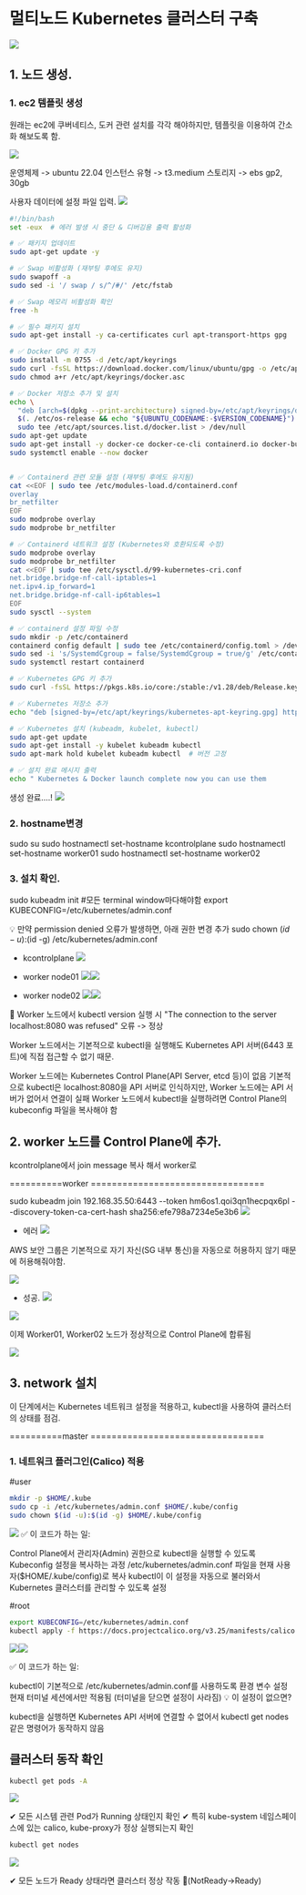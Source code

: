 #  멀티노드 Kubernetes 클러스터 구축



![](https://velog.velcdn.com/images/luckyprice1103/post/b31cd8a4-f97a-46b1-8357-64ee6b896080/image.png)




## 1. 노드 생성.
### 1. ec2 템플릿 생성

원래는 ec2에 쿠버네티스, 도커 관련 설치를 각각 해야하지만, 템플릿을 이용하여 간소화 해보도록 함.

![](https://velog.velcdn.com/images/luckyprice1103/post/90cac7cf-8b0d-44d9-af42-cc8be23f1825/image.png)

운영체제 -> ubuntu 22.04
인스턴스 유형 -> t3.medium
스토리지 -> ebs gp2, 30gb


사용자 데이터에 설정 파일 입력.
![](https://velog.velcdn.com/images/luckyprice1103/post/cafa321e-11d3-417c-874b-ad4ad36d0c48/image.png)

```bash
#!/bin/bash
set -eux  # 에러 발생 시 중단 & 디버깅용 출력 활성화

# ✅ 패키지 업데이트
sudo apt-get update -y

# ✅ Swap 비활성화 (재부팅 후에도 유지)
sudo swapoff -a
sudo sed -i '/ swap / s/^/#/' /etc/fstab

# ✅ Swap 메모리 비활성화 확인
free -h

# ✅ 필수 패키지 설치
sudo apt-get install -y ca-certificates curl apt-transport-https gpg

# ✅ Docker GPG 키 추가
sudo install -m 0755 -d /etc/apt/keyrings
sudo curl -fsSL https://download.docker.com/linux/ubuntu/gpg -o /etc/apt/keyrings/docker.asc
sudo chmod a+r /etc/apt/keyrings/docker.asc

# ✅ Docker 저장소 추가 및 설치
echo \
  "deb [arch=$(dpkg --print-architecture) signed-by=/etc/apt/keyrings/docker.asc] https://download.docker.com/linux/ubuntu \
  $(. /etc/os-release && echo "${UBUNTU_CODENAME:-$VERSION_CODENAME}") stable" | \
  sudo tee /etc/apt/sources.list.d/docker.list > /dev/null
sudo apt-get update
sudo apt-get install -y docker-ce docker-ce-cli containerd.io docker-buildx-plugin docker-compose-plugin
sudo systemctl enable --now docker


# ✅ Containerd 관련 모듈 설정 (재부팅 후에도 유지됨)
cat <<EOF | sudo tee /etc/modules-load.d/containerd.conf
overlay
br_netfilter
EOF
sudo modprobe overlay
sudo modprobe br_netfilter

# ✅ Containerd 네트워크 설정 (Kubernetes와 호환되도록 수정)
sudo modprobe overlay
sudo modprobe br_netfilter
cat <<EOF | sudo tee /etc/sysctl.d/99-kubernetes-cri.conf
net.bridge.bridge-nf-call-iptables=1
net.ipv4.ip_forward=1
net.bridge.bridge-nf-call-ip6tables=1
EOF
sudo sysctl --system

# ✅ containerd 설정 파일 수정
sudo mkdir -p /etc/containerd
containerd config default | sudo tee /etc/containerd/config.toml > /dev/null
sudo sed -i 's/SystemdCgroup = false/SystemdCgroup = true/g' /etc/containerd/config.toml
sudo systemctl restart containerd

# ✅ Kubernetes GPG 키 추가
sudo curl -fsSL https://pkgs.k8s.io/core:/stable:/v1.28/deb/Release.key | sudo gpg --dearmor -o /etc/apt/keyrings/kubernetes-apt-keyring.gpg

# ✅ Kubernetes 저장소 추가
echo "deb [signed-by=/etc/apt/keyrings/kubernetes-apt-keyring.gpg] https://pkgs.k8s.io/core:/stable:/v1.28/deb/ /" | sudo tee /etc/apt/sources.list.d/kubernetes.list

# ✅ Kubernetes 설치 (kubeadm, kubelet, kubectl)
sudo apt-get update
sudo apt-get install -y kubelet kubeadm kubectl
sudo apt-mark hold kubelet kubeadm kubectl  # 버전 고정

# ✅ 설치 완료 메시지 출력
echo " Kubernetes & Docker launch complete now you can use them
```


생성 완료....!
![](https://velog.velcdn.com/images/luckyprice1103/post/240f18e7-4c60-4302-99b8-c6011708f3ac/image.png)




### 2. hostname변경
sudo su
sudo hostnamectl set-hostname kcontrolplane
sudo hostnamectl set-hostname worker01
sudo hostnamectl set-hostname worker02

### 3. 설치 확인.

sudo kubeadm init
#모든 terminal window마다해야함
export KUBECONFIG=/etc/kubernetes/admin.conf

💡 만약 permission denied 오류가 발생하면, 아래 권한 변경 추가
sudo chown $(id -u):$(id -g) /etc/kubernetes/admin.conf


- kcontrolplane
![](https://velog.velcdn.com/images/luckyprice1103/post/0fbec979-25dd-46fd-8354-374830556e61/image.png)


- worker node01
![](https://velog.velcdn.com/images/luckyprice1103/post/7dd056d8-a8c6-426d-8675-605ec99e399f/image.png)![](https://velog.velcdn.com/images/luckyprice1103/post/c04fdfd6-ee6f-4318-a6f1-1682a0d1af2a/image.png)



- worker node02
![](https://velog.velcdn.com/images/luckyprice1103/post/b8c74097-4f78-43cf-8921-eac5bc7d9a76/image.png)![](https://velog.velcdn.com/images/luckyprice1103/post/77b5d79f-f2d5-49f6-9a3d-f7c5ec3cb16e/image.png)

🚀 Worker 노드에서 kubectl version 실행 시 "The connection to the server localhost:8080 was refused" 오류 -> 정상

Worker 노드에서는 기본적으로 kubectl을 실행해도 Kubernetes API 서버(6443 포트)에 직접 접근할 수 없기 때문.

Worker 노드에는 Kubernetes Control Plane(API Server, etcd 등)이 없음 기본적으로 kubectl은 localhost:8080을 API 서버로 인식하지만, Worker 노드에는 API 서버가 없어서 연결이 실패 Worker 노드에서 kubectl을 실행하려면 Control Plane의 kubeconfig 파일을 복사해야 함

## 2. worker 노드를 Control Plane에 추가.


kcontrolplane에서 join message 복사 해서 worker로

==========worker =================================

sudo kubeadm join 192.168.35.50:6443 --token hm6os1.qoi3qn1hecpqx6pl --discovery-token-ca-cert-hash sha256:efe798a7234e5e3b6
![](https://velog.velcdn.com/images/luckyprice1103/post/3d2c1bd2-d4d7-49a3-bda7-938d9f3580b1/image.png)

- 에러
![](https://velog.velcdn.com/images/luckyprice1103/post/ed3f5795-62ee-4edc-9f38-fd6fc3330676/image.png)


AWS 보안 그룹은 기본적으로 자기 자신(SG 내부 통신)을 자동으로 허용하지 않기 때문에 허용해줘야함.

![](https://velog.velcdn.com/images/luckyprice1103/post/7091d5d6-431f-46d0-b033-584186db1fca/image.png)

- 성공.
![](https://velog.velcdn.com/images/luckyprice1103/post/a8bc3760-5e3b-4e83-bfb0-f4cc8565a494/image.png)

![](https://velog.velcdn.com/images/luckyprice1103/post/5017fd06-9c96-4fc7-b062-ecf126641508/image.png)

 이제 Worker01, Worker02 노드가 정상적으로 Control Plane에 합류됨
 
 ![](https://velog.velcdn.com/images/luckyprice1103/post/90e74db2-2281-4217-9ea9-71beb23e69a5/image.png)


## 3. network 설치

 이 단계에서는 Kubernetes 네트워크 설정을 적용하고, kubectl을 사용하여 클러스터의 상태를 점검.

==========master =================================

### 1. 네트워크 플러그인(Calico) 적용
#user
```bash
mkdir -p $HOME/.kube
sudo cp -i /etc/kubernetes/admin.conf $HOME/.kube/config
sudo chown $(id -u):$(id -g) $HOME/.kube/config
```

![](https://velog.velcdn.com/images/luckyprice1103/post/e02f7074-9e42-44fd-b59b-78b6cd39875b/image.png)
✅ 이 코드가 하는 일:

Control Plane에서 관리자(Admin) 권한으로 kubectl을 실행할 수 있도록 Kubeconfig 설정을 복사하는 과정
/etc/kubernetes/admin.conf 파일을 현재 사용자($HOME/.kube/config)로 복사
kubectl이 이 설정을 자동으로 불러와서 Kubernetes 클러스터를 관리할 수 있도록 설정



#root


```bash
export KUBECONFIG=/etc/kubernetes/admin.conf
kubectl apply -f https://docs.projectcalico.org/v3.25/manifests/calico.yaml
```

![](https://velog.velcdn.com/images/luckyprice1103/post/e5843cbf-189c-46c0-aff2-9e38ea6f50f5/image.png)![](https://velog.velcdn.com/images/luckyprice1103/post/a010ef8e-5ede-44bf-946d-76a5ed4fae59/image.png)

✅ 이 코드가 하는 일:

kubectl이 기본적으로 /etc/kubernetes/admin.conf를 사용하도록 환경 변수 설정
현재 터미널 세션에서만 적용됨 (터미널을 닫으면 설정이 사라짐)
💡 이 설정이 없으면?

kubectl을 실행하면 Kubernetes API 서버에 연결할 수 없어서 kubectl get nodes 같은 명령어가 동작하지 않음

## 클러스터 동작 확인


```bash
kubectl get pods -A
```
![](https://velog.velcdn.com/images/luckyprice1103/post/91dc17fc-772a-44bb-aa92-9af28d7442a8/image.png)

✔ 모든 시스템 관련 Pod가 Running 상태인지 확인
✔ 특히 kube-system 네임스페이스에 있는 calico, kube-proxy가 정상 실행되는지 확인


```bash
kubectl get nodes
```

![](https://velog.velcdn.com/images/luckyprice1103/post/f90d4ecc-7dbf-423e-a36a-36f8c3edf4b3/image.png)

✔ 모든 노드가 Ready 상태라면 클러스터 정상 작동 🎉(NotReady->Ready)